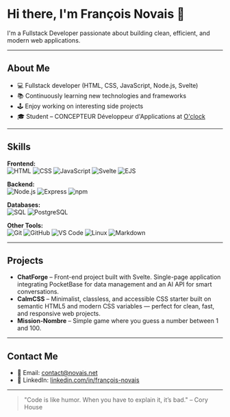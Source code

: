 # Hi there, I'm François Novais 👋

I'm a Fullstack Developer passionate about building clean, efficient, and modern web applications.

---

## About Me

- 💻 Fullstack developer (HTML, CSS, JavaScript, Node.js, Svelte)  
- 📚 Continuously learning new technologies and frameworks  
- 🕹️ Enjoy working on interesting side projects  
- 🎓 Student – CONCEPTEUR Développeur d'Applications at [O'clock](https://oclock.io/)  


---

## Skills

**Frontend:**  
![HTML](https://img.shields.io/badge/HTML-E34F26?style=for-the-badge&logo=html5&logoColor=white) ![CSS](https://img.shields.io/badge/CSS-1572B6?style=for-the-badge&logo=css3&logoColor=white) ![JavaScript](https://img.shields.io/badge/JavaScript-F7DF1E?style=for-the-badge&logo=javascript&logoColor=black) ![Svelte](https://img.shields.io/badge/Svelte-FF3E00?style=for-the-badge&logo=svelte&logoColor=white) ![EJS](https://img.shields.io/badge/EJS-2C3A51?style=for-the-badge&logo=ejs&logoColor=white)

**Backend:**  
![Node.js](https://img.shields.io/badge/Node.js-339933?style=for-the-badge&logo=node.js&logoColor=white) ![Express](https://img.shields.io/badge/Express-000000?style=for-the-badge&logo=express&logoColor=white) ![npm](https://img.shields.io/badge/npm-CB3837?style=for-the-badge&logo=npm&logoColor=white)  

**Databases:**  
![SQL](https://img.shields.io/badge/SQL-00758F?style=for-the-badge&logo=mysql&logoColor=white) ![PostgreSQL](https://img.shields.io/badge/PostgreSQL-336791?style=for-the-badge&logo=postgresql&logoColor=white)   

**Other Tools:**  
![Git](https://img.shields.io/badge/Git-F05032?style=for-the-badge&logo=git&logoColor=white) ![GitHub](https://img.shields.io/badge/GitHub-181717?style=for-the-badge&logo=github&logoColor=white) ![VS Code](https://img.shields.io/badge/VS%20Code-007ACC?style=for-the-badge&logo=visual-studio-code&logoColor=white) ![Linux](https://img.shields.io/badge/Linux-FCC624?style=for-the-badge&logo=linux&logoColor=black)  ![Markdown](https://img.shields.io/badge/Markdown-000000?style=for-the-badge&logo=markdown&logoColor=white)  

---

## Projects

- **ChatForge** – Front-end project built with Svelte. Single-page application integrating PocketBase for data management and an AI API for smart conversations.  
- **CalmCSS** – Minimalist, classless, and accessible CSS starter built on semantic HTML5 and modern CSS variables — perfect for clean, fast, and responsive web projects. 
- **Mission-Nombre** – Simple game where you guess a number between 1 and 100. 

---

## Contact Me

- 📧 Email: contact@novais.net  
- 🔗 LinkedIn: [linkedin.com/in/françois-novais](https://www.linkedin.com/in/françois-novais/)  

---

> "Code is like humor. When you have to explain it, it’s bad." – Cory House


